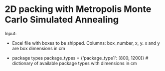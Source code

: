 # 2D packing with Metropolis Monte Carlo Simulated Annealing 
Input:
- Excel file with boxes to be shipped. Columns: box_number, x, y. x and y are box dimensions in cm

- package types 
package_types = {'package_type1': [800, 1200]}  # dictionary of available package types with dimensions in cm
